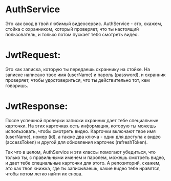 # AuthService
Это как вход в твой любимый видеосервис. AuthService - это, скажем, стойка с охранником, 
который проверяет, что ты настоящий пользователь, и только потом пускает тебя смотреть видео.

# JwtRequest:
Это как записка, которую ты передаешь охраннику на стойке.
На записке написано твое имя (userName) и пароль (password), и 
охранник проверяет, чтобы удостовериться, что ты действительно тот, кем говоришь.

# JwtResponse:
После успешной проверки записки охранник дает тебе специальные карточки. 
На этих карточках есть информация, которую ты можешь использовать, чтобы смотреть видео. 
Карточки включают твое имя (userName), номер (id), 
а также два ключа - один для доступа к видео (accessToken) и другой для обновления карточек (refreshToken).


Так что в целом, AuthService и эти классы помогают убедиться, 
что только ты, с правильными именем и паролем, можешь смотреть видео, 
и дает тебе специальные карточки для этого. А репозиторий, скажем, 
это как твоя книжка, где ты записываешь, какие видео тебе нравятся, 
чтобы потом легко найти их снова.